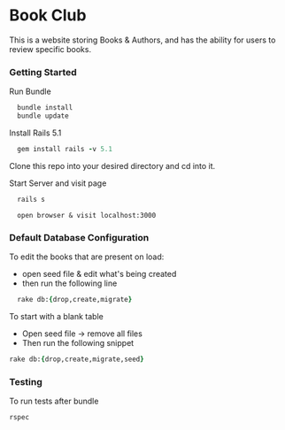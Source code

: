 # Book Club
This is a website storing Books & Authors, and has the ability for users to review specific books.

### Getting Started

Run Bundle 
```ruby
  bundle install
  bundle update
```
Install Rails 5.1
```ruby
  gem install rails -v 5.1
```

Clone this repo into your desired directory and cd into it.
  
Start Server and visit page
```ruby
  rails s
```

```
  open browser & visit localhost:3000
```

### Default Database Configuration

To edit the books that are present on load:
- open seed file & edit what's being created 
- then run the following line
```ruby
  rake db:{drop,create,migrate}
```

To start with a blank table
- Open seed file -> remove all files
- Then run the following snippet

```ruby
rake db:{drop,create,migrate,seed}
```

### Testing

To run tests after bundle

```ruby
rspec
```

